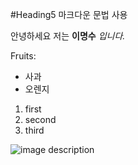 <!--Heading-->
#Heading5
마크다운 문법 사용
<!--Text attridytes -->
안녕하세요 저는 **이명수** *입니다.*
<!-- Bullet List -->
Fruits:
* 사과
* 오렌지
<!-- Numbered List -->
1. first
2. second
3. third
<!-- Image -->
![image description](KakaoTalk_20230319_020942700)
